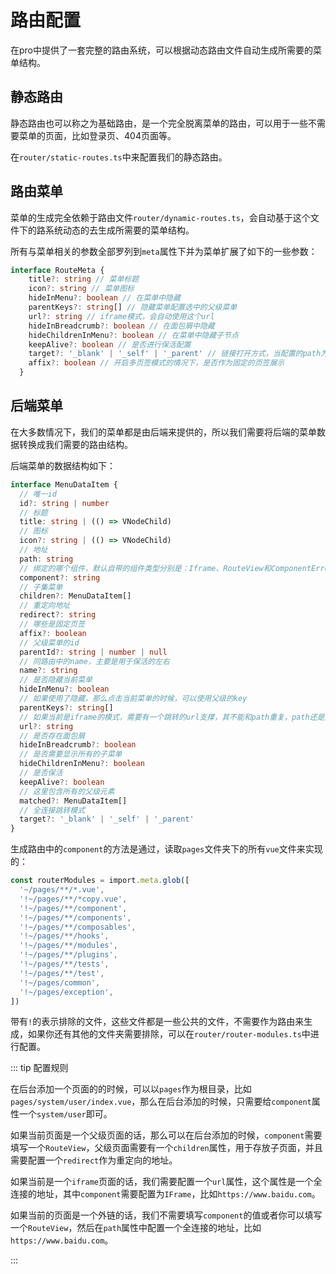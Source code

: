 # 路由配置


在pro中提供了一套完整的路由系统，可以根据动态路由文件自动生成所需要的菜单结构。

## 静态路由

静态路由也可以称之为基础路由，是一个完全脱离菜单的路由，可以用于一些不需要菜单的页面，比如登录页、404页面等。

在`router/static-routes.ts`中来配置我们的静态路由。


## 路由菜单

菜单的生成完全依赖于路由文件`router/dynamic-routes.ts`，会自动基于这个文件下的路系统动态的去生成所需要的菜单结构。

所有与菜单相关的参数全部罗列到`meta`属性下并为菜单扩展了如下的一些参数：

```ts
interface RouteMeta {
    title?: string // 菜单标题
    icon?: string // 菜单图标
    hideInMenu?: boolean // 在菜单中隐藏
    parentKeys?: string[] // 隐藏菜单配置选中的父级菜单
    url?: string // iframe模式，会自动使用这个url
    hideInBreadcrumb?: boolean // 在面包屑中隐藏
    hideChildrenInMenu?: boolean // 在菜单中隐藏子节点
    keepAlive?: boolean // 是否进行保活配置
    target?: '_blank' | '_self' | '_parent' // 链接打开方式，当配置的path为全连接的时候
    affix?: boolean // 开启多页签模式的情况下，是否作为固定的页签展示
  }
```

## 后端菜单

在大多数情况下，我们的菜单都是由后端来提供的，所以我们需要将后端的菜单数据转换成我们需要的路由结构。

后端菜单的数据结构如下：

```ts
interface MenuDataItem {
  // 唯一id
  id?: string | number
  // 标题
  title: string | (() => VNodeChild)
  // 图标
  icon?: string | (() => VNodeChild)
  // 地址
  path: string
  // 绑定的哪个组件，默认自带的组件类型分别是：Iframe、RouteView和ComponentError
  component?: string
  // 子集菜单
  children?: MenuDataItem[]
  // 重定向地址
  redirect?: string
  // 哪些是固定页签
  affix?: boolean
  // 父级菜单的id
  parentId?: string | number | null
  // 同路由中的name，主要是用于保活的左右
  name?: string
  // 是否隐藏当前菜单
  hideInMenu?: boolean
  // 如果使用了隐藏，那么点击当前菜单的时候，可以使用父级的key
  parentKeys?: string[]
  // 如果当前是iframe的模式，需要有一个跳转的url支撑，其不能和path重复，path还是为路由
  url?: string
  // 是否存在面包屑
  hideInBreadcrumb?: boolean
  // 是否需要显示所有的子菜单
  hideChildrenInMenu?: boolean
  // 是否保活
  keepAlive?: boolean
  // 这里包含所有的父级元素
  matched?: MenuDataItem[]
  // 全连接跳转模式
  target?: '_blank' | '_self' | '_parent'
}
```

生成路由中的`component`的方法是通过，读取`pages`文件夹下的所有`vue`文件来实现的：
```ts
const routerModules = import.meta.glob([
  '~/pages/**/*.vue',
  '!~/pages/**/*copy.vue',
  '!~/pages/**/component',
  '!~/pages/**/components',
  '!~/pages/**/composables',
  '!~/pages/**/hooks',
  '!~/pages/**/modules',
  '!~/pages/**/plugins',
  '!~/pages/**/tests',
  '!~/pages/**/test',
  '!~/pages/common',
  '!~/pages/exception',
])
```
带有`!`的表示排除的文件，这些文件都是一些公共的文件，不需要作为路由来生成，如果你还有其他的文件夹需要排除，可以在`router/router-modules.ts`中进行配置。

::: tip 配置规则

在后台添加一个页面的的时候，可以以`pages`作为根目录，比如`pages/system/user/index.vue`，那么在后台添加的时候，只需要给`component`属性一个`system/user`即可。

如果当前页面是一个父级页面的话，那么可以在后台添加的时候，`component`需要填写一个`RouteView`，父级页面需要有一个`children`属性，用于存放子页面，并且需要配置一个`redirect`作为重定向的地址。

如果当前是一个`iframe`页面的话，我们需要配置一个`url`属性，这个属性是一个全连接的地址，其中`component`需要配置为`IFrame`，比如`https://www.baidu.com`。

如果当前的页面是一个外链的话，我们不需要填写`component`的值或者你可以填写一个`RouteView`，然后在`path`属性中配置一个全连接的地址，比如`https://www.baidu.com`。

:::
